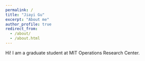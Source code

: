 ```yaml
---
permalink: /
title: "Jiayi Gu"
excerpt: "About me"
author_profile: true
redirect_from: 
  - /about/
  - /about.html
---
```


Hi! I am a graduate student at MIT Operations Research Center.
